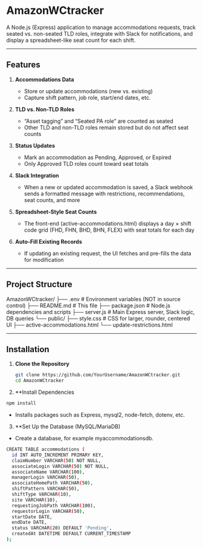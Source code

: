 # AmazonWCtracker

A Node.js (Express) application to manage accommodations requests, track seated vs. non-seated TLD roles, integrate with Slack for notifications, and display a spreadsheet-like seat count for each shift.

---

## Features

1. **Accommodations Data**  
   - Store or update accommodations (new vs. existing)  
   - Capture shift pattern, job role, start/end dates, etc.

2. **TLD vs. Non-TLD Roles**  
   - “Asset tagging” and “Seated PA role” are counted as seated  
   - Other TLD and non-TLD roles remain stored but do not affect seat counts

3. **Status Updates**  
   - Mark an accommodation as Pending, Approved, or Expired  
   - Only Approved TLD roles count toward seat totals

4. **Slack Integration**  
   - When a new or updated accommodation is saved, a Slack webhook sends a formatted message with restrictions, recommendations, seat counts, and more

5. **Spreadsheet-Style Seat Counts**  
   - The front-end (active-accommodations.html) displays a day × shift code grid (FHD, FHN, BHD, BHN, FLEX) with seat totals for each day

6. **Auto-Fill Existing Records**  
   - If updating an existing request, the UI fetches and pre-fills the data for modification

---

## Project Structure

AmazonWCtracker/
├── .env                  # Environment variables (NOT in source control)
├── README.md             # This file
├── package.json          # Node.js dependencies and scripts
├── server.js             # Main Express server, Slack logic, DB queries
└── public/
    ├── style.css         # CSS for larger, rounder, centered UI
    ├── active-accommodations.html
    └── update-restrictions.html



---

## Installation

1. **Clone the Repository**  
   ```bash
   git clone https://github.com/YourUsername/AmazonWCtracker.git
   cd AmazonWCtracker
2. **Install Dependencies
 ```bash
npm install
```
- Installs packages such as Express, mysql2, node-fetch, dotenv, etc.
  
3. **Set Up the Database (MySQL/MariaDB)
- Create a database, for example myaccommodationsdb.
```bash
CREATE TABLE accommodations (
  id INT AUTO_INCREMENT PRIMARY KEY,
  claimNumber VARCHAR(50) NOT NULL,
  associateLogin VARCHAR(50) NOT NULL,
  associateName VARCHAR(100),
  managerLogin VARCHAR(50),
  associateHomePath VARCHAR(50),
  shiftPattern VARCHAR(50),
  shiftType VARCHAR(10),
  site VARCHAR(10),
  requestingJobPath VARCHAR(100),
  requestorLogin VARCHAR(50),
  startDate DATE,
  endDate DATE,
  status VARCHAR(20) DEFAULT 'Pending',
  createdAt DATETIME DEFAULT CURRENT_TIMESTAMP
);
```


